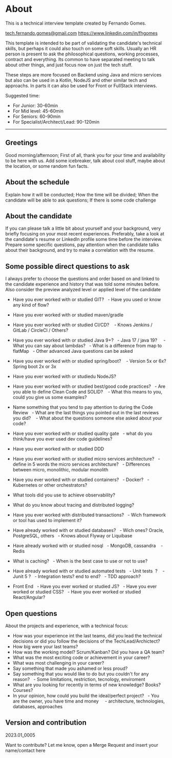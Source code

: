 # About 

This is a technical interview template created by Fernando Gomes.

<tech.fernando.gomes@gmail.com>
<https://www.linkedin.com/in/fhgomes>


This template is intended to be part of validating the candidate's technical skills, but perhaps it could also touch on some soft skills.
Usually an HR person is present to ask the philosophical questions, working processes, contract and everything.
Its common to have separated meeting to talk about other things, and just focus now on just the tech stuff.

These steps are more focused on Backend using Java and micro services but also can be used in a Kotlin, NodeJS and other similar tech and approachs.
In parts it can also be used for Front or FullStack interviews.

Suggested time:
- For Junior: 30-60min
- For Mid level: 45-60min
- For Seniors: 60-90min
- For Specialist/Architect/Lead: 90-120min

---------------------------------------------------------------------------------------

## Greetings 

Good morning/afternoon; First of all, thank you for your time and availability to be here with us.
Add some icebreaker, talk about cool stuff, maybe about the location, or some random fun facts.

## About the schedule

Explain how it will be conducted;
How the time will be divided;
When the candidate will be able to ask questions;
If there is some code challenge

## About the candidate

If you can please talk a little bit about yourself and your background, very briefly focusing on your most recent experiences.
Preferably, take a look at the candidate's resume or LinkedIn profile some time before the interview.
Prepare some specific questions, pay attention when the candidate talks about their background, and try to make a correlation with the resume.

## Some possible direct questions to ask

I always prefer to choose the questions and order based on and linked to the candidate experience and history that was told some minutes before.
Also consider the preview analyzed level or applied level of the candidate

- Have you ever worked with or studied GIT?
  - Have you used or know any kind of flow?
- Have you ever worked with or studied maven/gradle
- Have you ever worked with or studied CI/CD? 
  - Knows Jenkins / GitLab / CircleCI / Others?

- Have you ever worked with or studied Java 9+?
  - Java 17 / java 19?  
  - What you can say about lambdas?
  - What is a difference from map to flatMap
  - Other advanced Java questions can be asked

- Have you ever worked with or studied spring/boot? 
  - Version 5x or 6x? Spring boot 2x or 3x

- Have you ever worked with or studiedu NodeJS?

- Have you ever worked with or studied best/good code practices?
  - Are you able to define Clean Code and SOLID? 
  - What this means to you, could you give us some examples?
- Name something that you tend to pay attention to during the Code Review
  - What are the last things you pointed out in the last reviews you did? 
  - What about the questions someone else asked about your code?
- Have you ever worked with or studied quality gate
  - what do you think/have you ever used dev code guidelines?
- Have you ever worked with or studied DDD 

- Have you ever worked with or studied micro services architecture?
  - define in 5 words the micro services architecture?
  - Differences between micro, monolithic, modular monolith
- Have you ever worked with or studied containers?
  - Docker?
  - Kubernetes or other orchestrators?
- What tools did you use to achieve observability?
- What do you know about tracing and distributed logging?
- Have you ever worked with distributed transactions?
  - Wich framework or tool has used to implement it?  

- Have already worked with or studied databases?
  - Wich ones? Oracle, PostgreSQL, others
  - Knows about Flyway or Liquibase
- Have already worked with or studied nosql
  - MongoDB, cassandra 
  - Redis
- What is caching?
  - When is the best case to use or not to use?

- Have already worked with or studied automated tests
  - Unit tests  ? 
  - Junit 5 ?
  - Integration tests? end to end?
  - TDD approach? 

- Front End
  - Have you ever worked or studied JS?
  - Have you ever worked or studied CSS?
  - Have you ever worked or studied React/Angular?

## Open questions 

About the projects and experience, with a technical focus:
- How was your experience int the last teams, did you lead the technical decisions or did you follow the decisions of the TechLead/Archictect?
- How big were your last teams?
- How was the working model? Scrum/Kanban? Did you have a QA team?
- What was the most exciting code or achievement in your career?
- What was most challenging in your career?
- Say something that made you ashamed or less proud?
- Say something that you would like to do but you couldn't for any reason?
  - Some limitations, restriction, tecnology, enviroment
- What are you looking for recently in terms of new knowledge? Books? Courses?  
- In your opinion, how could you build the ideal/perfect project?
  - You are the owner, you have time and money  
  - architecture, technologies, databases, approaches 

## Version and contribution

2023.01_0005

Want to contribute? Let me know, open a Merge Request and insert your name/contact here
